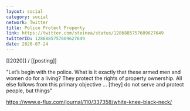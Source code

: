 ```yaml
---
layout: social
category: social
network: Twitter
title: Police Protect Property
link: https://twitter.com/steinea/status/1286885757609627649
twitterID: 1286885757609627649
date: 2020-07-24
---
```


[[2020]] / [[posting]]

"Let’s begin with the police. What is it exactly that these armed men and women do for a living? They protect the rights of property ownership. All else follows from this primary objective ... [they] do not serve and protect people, but things"

<https://www.e-flux.com/journal/110/337358/white-knee-black-neck/>
